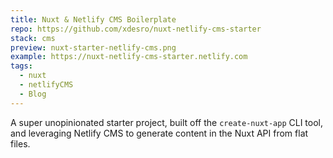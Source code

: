 ```yaml
---
title: Nuxt & Netlify CMS Boilerplate
repo: https://github.com/xdesro/nuxt-netlify-cms-starter
stack: cms
preview: nuxt-starter-netlify-cms.png
example: https://nuxt-netlify-cms-starter.netlify.com
tags:
  - nuxt
  - netlifyCMS
  - Blog
---
```


A super unopinionated starter project, built off the `create-nuxt-app` CLI tool, and leveraging Netlify CMS to generate content in the Nuxt API from flat files.
